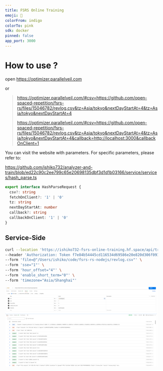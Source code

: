 ```yaml
---
title: FSRS Online Training
emoji: 🧠
colorFrom: indigo
colorTo: pink
sdk: docker
pinned: false
app_port: 3000
---
```



# How to use ?

open https://optimizer.parallelveil.com

or

> https://optimizer.parallelveil.com/#csv=https://github.com/open-spaced-repetition/fsrs-rs/files/15046782/revlog.csv&tz=Asia/tokyo&nextDayStartAt=4&tz=Asia/tokyo&nextDayStartAt=4
> 
> https://optimizer.parallelveil.com/#csv=https://github.com/open-spaced-repetition/fsrs-rs/files/15046782/revlog.csv&tz=Asia/tokyo&nextDayStartAt=4&tz=Asia/tokyo&nextDayStartAt=4&callback=http://localhost:3000&callbackOnClient=1

You can visit the website with parameters. For specific parameters, please refer to:

https://github.com/ishiko732/analyzer-and-train/blob/ed22c90c2ee799c65e20698135dbf3d1d1b03166/service/services/hash_parse.ts

```typescript
export interface HashParseRequest {
  csv?: string
  fetchOnClient?: '1' | '0'
  tz: string
  nextDayStartAt: number
  callback?: string
  callbackOnClient: '1' | '0'
}
```

## Service-Side

```bash
curl --location 'https://ishiko732-fsrs-online-training.hf.space/api/train' \
--header 'Authorization: Token f7e84b54445cd116534d69586e20e820d306f091' \
--form 'file=@"/Users/ishiko/code/fsrs-rs-nodejs/revlog.csv"' \
--form 'sse="1"' \
--form 'hour_offset="4"' \
--form 'enable_short_term="0"' \
--form 'timezone="Asia/Shanghai"'
```

![alt text](images/image.png)